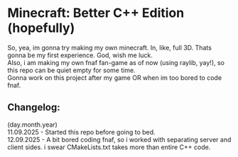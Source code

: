 # Minecraft: Better C++ Edition (hopefully)
So, yea, im gonna try making my own minecraft. In, like, full 3D. Thats gonna be my first experience. God, wish me luck.  
Also, i am making my own fnaf fan-game as of now (using raylib, yay!), so this repo can be quiet empty for some time.  
Gonna work on this project after my game OR when im too bored to code fnaf.  

## Changelog:  
(day.month.year)  
11.09.2025 - Started this repo before going to bed.  
12.09.2025 - A bit bored coding fnaf, so i worked with separating server and client sides. i swear CMakeLists.txt takes more than entire C++ code.